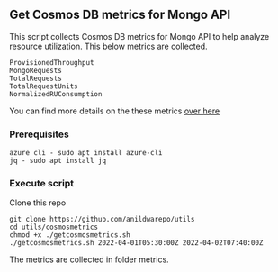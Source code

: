 ## Get Cosmos DB metrics for Mongo API 

This script collects Cosmos DB metrics for Mongo API to help analyze resource utilization. 
This below metrics are collected. 

    ProvisionedThroughput
    MongoRequests
    TotalRequests
    TotalRequestUnits
    NormalizedRUConsumption

You can find more details on the these metrics [over here](https://docs.microsoft.com/en-us/azure/cosmos-db/monitor-cosmos-db-reference)

### Prerequisites

    azure cli - sudo apt install azure-cli
    jq - sudo apt install jq


### Execute script

Clone this repo

    git clone https://github.com/anildwarepo/utils
    cd utils/cosmosmetrics
    chmod +x ./getcosmosmetrics.sh
    ./getcosmosmetrics.sh 2022-04-01T05:30:00Z 2022-04-02T07:40:00Z


The metrics are collected in folder metrics. 







